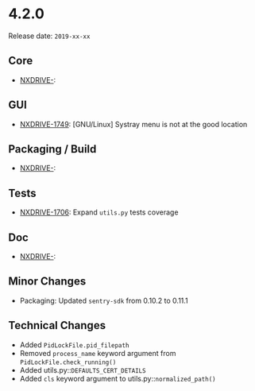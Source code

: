 # 4.2.0

Release date: `2019-xx-xx`

## Core

- [NXDRIVE-](https://jira.nuxeo.com/browse/NXDRIVE-):

## GUI

- [NXDRIVE-1749](https://jira.nuxeo.com/browse/NXDRIVE-1749): [GNU/Linux] Systray menu is not at the good location

## Packaging / Build

- [NXDRIVE-](https://jira.nuxeo.com/browse/NXDRIVE-):

## Tests

- [NXDRIVE-1706](https://jira.nuxeo.com/browse/NXDRIVE-1706): Expand `utils.py` tests coverage

## Doc

- [NXDRIVE-](https://jira.nuxeo.com/browse/NXDRIVE-):

## Minor Changes

- Packaging: Updated `sentry-sdk` from 0.10.2 to 0.11.1

## Technical Changes

- Added `PidLockFile.pid_filepath`
- Removed `process_name` keyword argument from `PidLockFile.check_running()`
- Added utils.py::`DEFAULTS_CERT_DETAILS`
- Added `cls` keyword argument to utils.py::`normalized_path()`
